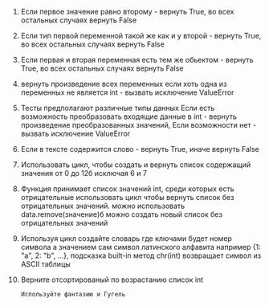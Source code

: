 1. Если первое значение равно второму - вернуть True, во всех остальных случаях вернуть False

2. Если тип первой переменной такой же как и у второй - вернуть True, во всех остальных случаях вернуть False

3. Если первая и вторая переменная есть тем же обьектом - вернуть True, во всех остальных случаях вернуть False

4. вернуть произведение всех переменных
    если хоть одна из переменных не является int - вызвать исключение ValueError

5. Тесты предполагают различные типы данных
    Если есть возможность преобразовать входящие данные в int - вернуть произведение преобразованных значений,
    Если возможности нет - вызвать исключение ValueError

6. Если в тексте содержится слово - вернуть True, иначе вернуть False

7. Использовать цикл, чтобы создать и вернуть список содержащий значения от 0 до 12б исключая 6 и 7

8. Функция принимает список значений int, среди которых есть отрицательные
    использовать цикл чтобы вернуть список без отрицательных значений.
    можно использовать data.remove(значение)б можно создать новый список без отрицательных значений

9. Используя цикл создайте словарь где ключами будет номер символа а значением сам символ латинского алфавита
    например {1: "a", 2: "b", ...},  подсказка built-in метод chr(int) возвращает символ из ASCII таблицы

10. Верните отсортированый по возрастанию список int

        Используйте фантазию и Гугель